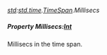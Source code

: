_[std](../../modules/std/std-module.md):[std.time](../../modules/std/std-time.md).[TimeSpan](../../modules/std/std-time-timespan.md).Millisecs_
##### Property Millisecs:[Int](../../modules/wonkey/wonkey-types-int.md)
Millisecs in the time span.
